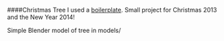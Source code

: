 ####Christmas Tree
I used a [boilerplate][1].
Small project for Christmas 2013 and the New Year 2014!

Simple Blender model of tree in models/

[1]: http://jeromeetienne.github.io/threejsboilerplatebuilder/
